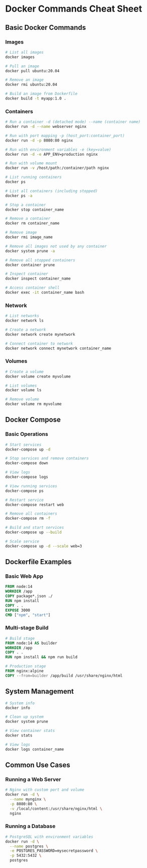 # Docker Commands Cheat Sheet

## Basic Docker Commands

### Images

```bash
# List all images
docker images

# Pull an image
docker pull ubuntu:20.04

# Remove an image
docker rmi ubuntu:20.04

# Build an image from Dockerfile
docker build -t myapp:1.0 .
```

### Containers

```bash
# Run a container -d (detached mode) --name (container name)
docker run -d --name webserver nginx

# Run with port mapping -p (host_port:container_port)
docker run -d -p 8080:80 nginx

# Run with environment variables -e (key=value)
docker run -d -e APP_ENV=production nginx

# Run with volume mount
docker run -v /host/path:/container/path nginx

# List running containers
docker ps

# List all containers (including stopped)
docker ps -a

# Stop a container
docker stop container_name

# Remove a container
docker rm container_name

# Remove image
docker rmi image_name

# Remove all images not used by any container
docker system prune -a

# Remove all stopped containers
docker container prune

# Inspect container
docker inspect container_name

# Access container shell
docker exec -it container_name bash
```

### Network

```bash
# List networks
docker network ls

# Create a network
docker network create mynetwork

# Connect container to network
docker network connect mynetwork container_name
```

### Volumes

```bash
# Create a volume
docker volume create myvolume

# List volumes
docker volume ls

# Remove volume
docker volume rm myvolume
```

## Docker Compose

### Basic Operations

```bash
# Start services
docker-compose up -d

# Stop services and remove containers
docker-compose down

# View logs
docker-compose logs

# View running services
docker-compose ps

# Restart service
docker-compose restart web

# Remove all containers
docker-compose rm -f

# Build and start services
docker-compose up --build

# Scale service
docker-compose up -d --scale web=3
```

## Dockerfile Examples

### Basic Web App

```dockerfile
FROM node:14
WORKDIR /app
COPY package*.json ./
RUN npm install
COPY . .
EXPOSE 3000
CMD ["npm", "start"]
```

### Multi-stage Build

```dockerfile
# Build stage
FROM node:14 AS builder
WORKDIR /app
COPY . .
RUN npm install && npm run build

# Production stage
FROM nginx:alpine
COPY --from=builder /app/build /usr/share/nginx/html
```

## System Management

```bash
# System info
docker info

# Clean up system
docker system prune

# View container stats
docker stats

# View logs
docker logs container_name
```

## Common Use Cases

### Running a Web Server

```bash
# Nginx with custom port and volume
docker run -d \
  --name mynginx \
  -p 8080:80 \
  -v /local/content:/usr/share/nginx/html \
  nginx
```

### Running a Database

```bash
# PostgreSQL with environment variables
docker run -d \
  --name postgres \
  -e POSTGRES_PASSWORD=mysecretpassword \
  -p 5432:5432 \
  postgres
```
